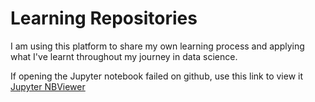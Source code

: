 # Learning Repositories

I am using this platform to share my own learning process and applying what I've learnt throughout my journey in data science. 


If opening the Jupyter notebook failed on github, use this link to view it [Jupyter NBViewer](https://nbviewer.jupyter.org/)
